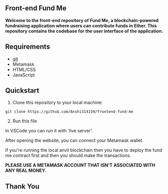 ## Front-end Fund Me

**Welcome to the front-end repository of Fund Me, a blockchain-powered fundraising application where users can contribute funds in Ether. This repository contains the codebase for the user interface of the application.**

## Requirements

- [git](https://git-scm.com/)
- Metamask
- HTML/CSS
- JavaScript

## Quickstart

1. Clone this repository to your local machine:
```shell
git clone https://github.com/Anshi314159/frontend-fund-me
```

2. Run this file

In VSCode you can run it with 'live server'.

After opening the website, you can connect your Metamask wallet. 

If you're running the local anvil blockchain then you have to deploy the fund me contract first and then you should make the transactions.

**PLEASE USE A METAMASK ACCOUNT THAT ISN'T ASSOCIATED WITH ANY REAL MONEY.**

## Thank You